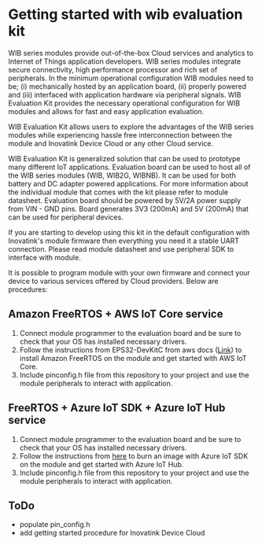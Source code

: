# Getting started with wib evaluation kit

WIB series modules provide out-of-the-box Cloud services and analytics to Internet of Things application developers. WIB series modules integrate secure connectivity, high performance processor and rich set of peripherals. In the minimum operational configuration WIB modules need to be; (i) mechanically hosted by an application board, (ii) properly powered and (iii) interfaced with application hardware via peripheral signals. WIB Evaluation Kit provides the necessary operational configuration for WIB modules and allows for fast and easy application evaluation.

WIB Evaluation Kit allows users to explore the advantages of the WIB series modules while experiencing hassle free interconnection between the module and Inovatink Device Cloud or any other Cloud service.

WIB Evaluation Kit is generalized solution that can be used to prototype many different IoT applications. Evaluation board can be used to host all of the WIB series modules (WIB, WIB2G, WIBNB). It can be used for both battery and DC adapter powered applications. For more information about the individual module that comes with the kit please refer to module datasheet. Evaluation board should be powered by 5V/2A power supply from VIN - GND pins. Board generates 3V3 (200mA) and 5V (200mA) that can be used for peripheral devices.

If you are starting to develop using this kit in the default configuration with Inovatink's module firmware then everything you need it a stable UART connection. Please read module datasheet and use peripheral SDK to interface with module.

It is possible to program module with your own firmware and connect your device to various services offered by Cloud providers. Below are procedures:

## Amazon FreeRTOS + AWS IoT Core service

1. Connect module programmer to the evaluation board and be sure to check that your OS has installed necessary drivers.
2. Follow the instructions from EPS32-DevKitC from aws docs ([Link](https://docs.aws.amazon.com/en_us/freertos/latest/userguide/getting_started_espressif.html)) to install Amazon FreeRTOS on the module and get started with AWS IoT Core.
3. Include pinconfig.h file from this repository to your project and use the module peripherals to interact with application.

## FreeRTOS + Azure IoT SDK + Azure IoT Hub service

1. Connect module programmer to the evaluation board and be sure to check that your OS has installed necessary drivers.
2. Follow the instructions from [here]() to burn an image with Azure IoT SDK on the module and get started with Azure IoT Hub.
3. Include pinconfig.h file from this repository to your project and use the module peripherals to interact with application.


## ToDo
* populate pin_config.h
* add getting started procedure for Inovatink Device Cloud